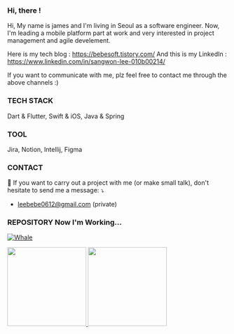 

### Hi, there !

Hi, My name is james and I'm living in Seoul as a software engineer. 
Now, I'm leading a mobile platform part at work and very interested in project management and agile develement.


Here is my tech blog : https://bebesoft.tistory.com/
And this is my LinkedIn : https://www.linkedin.com/in/sangwon-lee-010b00214/


If you want to communicate with me, plz feel free to contact me through the above channels :)

### TECH STACK

Dart & Flutter, Swift & iOS, Java & Spring

### TOOL

Jira, Notion, Intellij, Figma

### CONTACT

💌 If you want to carry out a project with me (or make small talk), don't hesitate to send me a message: ⤵️

- leebebe0612@gmail.com (private)

### REPOSITORY Now I'm Working...

[![Whale](https://github-readme-stats.vercel.app/api/pin/?username=bebe0612&repo=whale)](https://github.com/bebe0612/whale)

<div>
  <a href="https://github.com/bebe0612">
  <img height="180em" src="https://github-readme-stats.vercel.app/api?username=bebe0612&count_private=true&theme=cobalt&show_icons=true"/>
  <img height="180em" src="https://github-readme-stats.vercel.app/api/top-langs/?username=bebe0612&layout=compact&langs_count=7&theme=cobalt"/>
</div>
</br>
